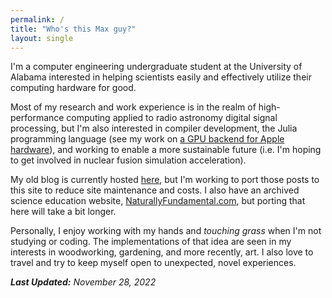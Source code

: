 ```yaml
---
permalink: /
title: "Who's this Max guy?"
layout: single
---
```


I'm a computer engineering undergraduate student at the University of Alabama interested in helping scientists easily and effectively utilize their computing hardware for good.

Most of my research and work experience is in the realm of high-performance computing applied to radio astronomy digital signal processing, but I'm also interested in compiler development, the Julia programming language (see my work on [a GPU backend for Apple hardware](https://github.com/JuliaGPU/Metal.jl)), and working to enable a more sustainable future (i.e. I'm hoping to get involved in nuclear fusion simulation acceleration).

My old blog is currently hosted [here](http://theclimategap.com), but I'm working to port those posts to this site to reduce site maintenance and costs. I also have an archived science education website, [NaturallyFundamental.com](http://naturallyfundamental.com), but porting that here will take a bit longer.

Personally, I enjoy working with my hands and *touching grass* when I'm not studying or coding. The implementations of that idea are seen in my interests in woodworking, gardening, and more recently, art. I also love to travel and try to keep myself open to unexpected, novel experiences.

***Last Updated:** November 28, 2022*